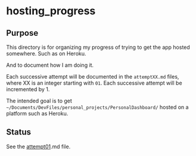 # hosting_progress

## Purpose

This directory is for organizing my progress of trying to get the app hosted somewhere. Such as on Heroku.

And to document how I am doing it.

Each successive attempt will be documented in the `attemptXX.md` files, where XX is an integer starting with `01`. Each successive attempt will be incremented by 1.

The intended goal is to get `~/Documents/DevFiles/personal_projects/PersonalDashboard/` hosted on a platform such as Heroku.

## Status

See the [attempt01](https://github.com/JamieBort/PersonalDashboard/blob/host/hosting_progress/attempt01.md).md file.